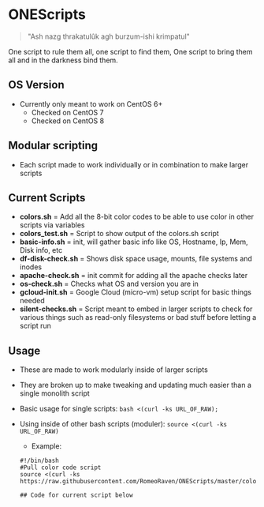 # ONEScripts

> "Ash nazg thrakatulûk agh burzum-ishi krimpatul"

One script to rule them all, one script to find them, One script to bring them all and in the darkness bind them.

## OS Version

- Currently only meant to work on CentOS 6+
  - Checked on CentOS 7
  - Checked on CentOS 8

## Modular scripting
- Each script made to work individually or in combination to make larger scripts

## Current Scripts
- **colors.sh** = Add all the 8-bit color codes to be able to use color in other scripts via variables
- **colors_test.sh** = Script to show output of the colors.sh script
- **basic-info.sh** = init, will gather basic info like OS, Hostname, Ip, Mem, Disk info, etc
- **df-disk-check.sh** = Shows disk space usage, mounts, file systems and inodes
- **apache-check.sh** = init commit for adding all the apache checks later
- **os-check.sh** = Checks what OS and version you are in
- **gcloud-init.sh** = Google Cloud (micro-vm) setup script for basic things needed
- **silent-checks.sh** = Script meant to embed in larger scripts to check for various things such as read-only filesystems or bad stuff before letting a script run

## Usage

- These are made to work modularly inside of larger scripts
- They are broken up to make tweaking and updating much easier than a single monolith script
- Basic usage for single scripts: `bash <(curl -ks URL_OF_RAW);`
- Using inside of other bash scripts (moduler): `source <(curl -ks URL_OF_RAW)`
  - Example: 
  
  ```
  #!/bin/bash
  #Pull color code script
  source <(curl -ks https://raw.githubusercontent.com/RomeoRaven/ONEScripts/master/colors.sh);
  
  ## Code for current script below
  ```

